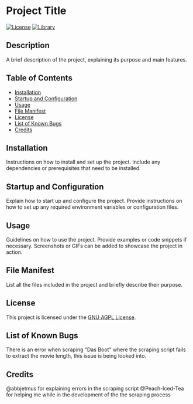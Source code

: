 # Project Title

[![License](https://img.shields.io/badge/license-GNU%20AGPL-blue.svg)](LICENSE)
[![Library](https://img.shields.io/badge/library-Puppeteer-Green.svg)](package.json)

## Description

A brief description of the project, explaining its purpose and main features.

## Table of Contents

- [Installation](#installation)
- [Startup and Configuration](#startup-and-configuration)
- [Usage](#usage)
- [File Manifest](#file-manifest)
- [License](#license)
- [List of Known Bugs](#list-of-known-bugs)
- [Credits](#credits)

## Installation

Instructions on how to install and set up the project. Include any dependencies or prerequisites that need to be installed.

## Startup and Configuration

Explain how to start up and configure the project. Provide instructions on how to set up any required environment variables or configuration files.

## Usage

Guidelines on how to use the project. Provide examples or code snippets if necessary. Screenshots or GIFs can be added to showcase the project in action.

## File Manifest

List all the files included in the project and briefly describe their purpose.

## License

This project is licensed under the [GNU AGPL License](LICENSE).

## List of Known Bugs

There is an error when scraping "Das Boot" where the scraping script fails to extract the movie length, this issue is being looked into.

## Credits

@abbjetmus for explaining errors in the scraping script
@Peach-Iced-Tea for helping me while in the development of the the scraping process